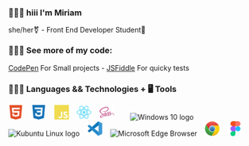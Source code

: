 <h3>👩🏼‍💻 hiii I'm Miriam </h3>
she/her⚧️ - Front End Developer Student🦋

<h3 align="left">👩🏼‍🎨 See more of my code:</h3>

<a href="https://codepen.io/uributterfly">CodePen</a> For Small projects - 
<a href="https://jsfiddle.net/user/uricode/fiddles/">JSFiddle</a> For quicky tests

<h3 align="left">👩🏼‍🏫 Languages && Technologies + 🖥️ Tools</h3>

<p align="left">
  <img src="https://raw.githubusercontent.com/devicons/devicon/1119b9f84c0290e0f0b38982099a2bd027a48bf1/icons/html5/html5-plain.svg" width=30 title="HTML5" alt="HTML five Logo orange" />
  &nbsp;&nbsp;
  <img src="https://raw.githubusercontent.com/devicons/devicon/1119b9f84c0290e0f0b38982099a2bd027a48bf1/icons/css3/css3-plain.svg" width=30 title="CSS3" alt="CSS three logo blue" />
  &nbsp;&nbsp;
  <img src="https://raw.githubusercontent.com/devicons/devicon/1119b9f84c0290e0f0b38982099a2bd027a48bf1/icons/javascript/javascript-plain.svg" width=30 title="JavaScript" alt="JavaScript logo yellow JS" />
  &nbsp;&nbsp;
  <img src="https://raw.githubusercontent.com/devicons/devicon/1119b9f84c0290e0f0b38982099a2bd027a48bf1/icons/react/react-original.svg" width=30 title="JavaScript: React.js" alt="React blue logo" />
  &nbsp;&nbsp;
  <img src="https://github.com/devicons/devicon/blob/master/icons/sass/sass-original.svg" width=30 title="CSS: Sass" alt="Sass logo" />
&nbsp;&nbsp;&nbsp;&nbsp;&nbsp;&nbsp;
  <img src="https://upload.wikimedia.org/wikipedia/commons/thumb/4/48/Windows_logo_-_2012_%28dark_blue%29.svg/2048px-Windows_logo_-_2012_%28dark_blue%29.svg.png" width=30 title="Microsoft Windows 10" alt="Windows 10 logo" />
  &nbsp;&nbsp;
  <img src="https://upload.wikimedia.org/wikipedia/commons/thumb/1/1f/Kubuntu_logo.svg/1200px-Kubuntu_logo.svg.png" width=30 title="Kubuntu Linux" alt="Kubuntu Linux logo" />
  &nbsp;&nbsp;
  <img src="https://raw.githubusercontent.com/devicons/devicon/1119b9f84c0290e0f0b38982099a2bd027a48bf1/icons/vscode/vscode-original.svg" width=30 title="Visual Studio Code" alt="Visual studio code logo" />
  &nbsp;&nbsp;
  <img src="https://upload.wikimedia.org/wikipedia/commons/9/98/Microsoft_Edge_logo_%282019%29.svg" width=30 title="Microsoft Edge Browser" />
  &nbsp;&nbsp;
  <img src="https://raw.githubusercontent.com/devicons/devicon/1119b9f84c0290e0f0b38982099a2bd027a48bf1/icons/chrome/chrome-original.svg" width=30 title="Google Chrome Browser" />
  &nbsp;&nbsp;
  <img src="https://raw.githubusercontent.com/devicons/devicon/1119b9f84c0290e0f0b38982099a2bd027a48bf1/icons/figma/figma-original.svg" width=30 title="Figma" alt="Figma logo" />
</p>
